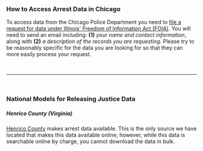 ### How to Access Arrest Data in Chicago

To access data from the Chicago Police Department you need to [file a request for data under Illinois' Freedom of Information Act (FOIA)](http://www.cityofchicago.org/city/en/depts/cpd/supp_info/cpd_foia.html). You will need to send an email including: **(1)** *your name and contact information*, along with **(2)** *a description of the records you are requesting*. Please try to be reasonably specific for the data you are looking for so that they can more easily process your request.

<br><hr><br>

### National Models for Releasing Justice Data

##### Henrico County (Virginia)  

[Henrico County](http://randolph.co.henrico.va.us/public-data-access/searcharrest.aspx) makes arrest data available. This is the only source we have located that makes this data available online; however, while this data is searchable online by charge, you cannot download the data in bulk.
